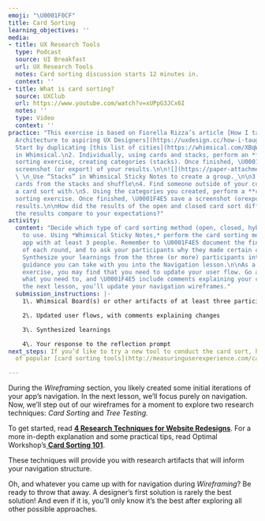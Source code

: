 ```yaml
---
emoji: "\U0001F0CF"
title: Card Sorting
learning_objectives: ''
media:
- title: UX Research Tools
  type: Podcast
  source: UI Breakfast
  url: UX Research Tools
  notes: Card sorting discussion starts 12 minutes in.
  context: ''
- title: What is card sorting?
  source: UXClub
  url: https://www.youtube.com/watch?v=xUPpG3JCx6I
  notes: ''
  type: Video
  context: ''
practice: "This exercise is based on Fiorella Rizza’s article [How I taught Information
  Architecture to aspiring UX Designers](https://uxdesign.cc/how-i-taught-information-architecture-to-aspiring-ux-designers-281ce61de42f).\n\n1.
  Start by duplicating [this list of cities](https://whimsical.com/XBqWS16BhxNSXxQ8y9fbjU#7YNFXnKbYf5A4mKsXtJTN)
  in Whimsical.\n2. Individually, using cards and stacks, perform an **open** card
  sorting exercise, creating categories (stacks). Once finished, \U0001F4E5 save a
  screenshot (or export) of your results.\n\n![](https://paper-attachments.dropbox.com/s_2DDFF30F389174483ABF518CA44EA6A98F2DF4509B64C1975E468B16FE9C5270_1566840705738_image.png)
  \ \n_Use “Stacks” in Whimsical Sticky Notes to create a group._\n\n3. Remove the
  cards from the stacks and shuffle\n4. Find someone outside of your cohort to perform
  a card sort with.\n5. Using the categories you created, perform a **closed** card
  sorting exercise. Once finished, \U0001F4E5 save a screenshot (orexport) of your
  results.\n\nHow did the results of the open and closed card sort differ? How do
  the results compare to your expectations?"
activity:
  content: "Decide which type of card sorting method (open, closed, hybrid) you want
    to use. Using *Whimsical Sticky Notes,* perform the card sorting method for your
    app with at least 3 people. Remember to \U0001F4E5 document the final results
    of each round, and to ask your participants why they made certain choices.\n\n\U0001F4E5
    Synthesize your learnings from the three (or more) participants into some general
    guidance you can take with you into the Navigation lesson.\n\nAs a result of this
    exercise, you may find that you need to update your user flow. Go ahead and update
    what you need to, and \U0001F4E5 include comments explaining your changes. In
    the next lesson, you’ll update your navigation wireframes."
  submission_instructions: |-
    1\. Whimsical Board(s) or other artifacts of at least three participants

    2\. Updated user flows, with comments explaining changes

    3\. Synthesized learnings

    4\. Your response to the reflection prompt
next_steps: If you’d like to try a new tool to conduct the card sort, here’s a list
  of popular [card sorting tools](http://measuringuserexperience.com/cardsorting/index.htm).

---
```

During the _Wireframing_ section, you likely created some initial iterations of your app’s navigation. In the next lesson, we’ll focus purely on navigation. Now, we’ll step out of our wireframes for a moment to explore two research techniques: _Card Sorting_ and _Tree Testing._

To get started, read [**4 Research Techniques for Website Redesigns**](https://www.invisionapp.com/blog/research-techniques-for-website-redesigns/). For a more in-depth explanation and some practical tips, read Optimal Workshop’s[ **Card Sorting 101**](https://www.optimalworkshop.com/101/card-sorting).

These techniques will provide you with research artifacts that will inform your navigation structure.

Oh, and whatever you came up with for navigation during _Wireframing_? Be ready to throw that away. A designer’s first solution is rarely the best solution! And even if it is, you’ll only know it’s the best after exploring all other possible approaches.